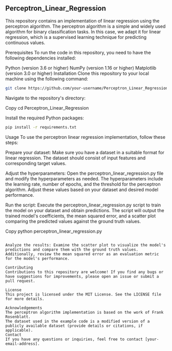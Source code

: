 ## Perceptron_Linear_Regression

This repository contains an implementation of linear regression using the perceptron algorithm. The perceptron algorithm is a simple and widely used algorithm for binary classification tasks. In this case, we adapt it for linear regression, which is a supervised learning technique for predicting continuous values.

Prerequisites
To run the code in this repository, you need to have the following dependencies installed:

Python (version 3.6 or higher)
NumPy (version 1.16 or higher)
Matplotlib (version 3.0 or higher)
Installation
Clone this repository to your local machine using the following command:

```bash
git clone https://github.com/your-username/Perceptron_Linear_Regression.git
```

Navigate to the repository's directory:

Copy
cd Perceptron_Linear_Regression


Install the required Python packages:

```bash
pip install -r requirements.txt
```
Usage
To use the perceptron linear regression implementation, follow these steps:

Prepare your dataset: Make sure you have a dataset in a suitable format for linear regression. The dataset should consist of input features and corresponding target values.

Adjust the hyperparameters: Open the perceptron_linear_regression.py file and modify the hyperparameters as needed. The hyperparameters include the learning rate, number of epochs, and the threshold for the perceptron algorithm. Adjust these values based on your dataset and desired model performance.

Run the script: Execute the perceptron_linear_regression.py script to train the model on your dataset and obtain predictions. The script will output the trained model's coefficients, the mean squared error, and a scatter plot comparing the predicted values against the ground truth values.

Copy
python perceptron_linear_regression.py
```

Analyze the results: Examine the scatter plot to visualize the model's predictions and compare them with the ground truth values. Additionally, review the mean squared error as an evaluation metric for the model's performance.

Contributing
Contributions to this repository are welcome! If you find any bugs or have suggestions for improvements, please open an issue or submit a pull request.

License
This project is licensed under the MIT License. See the LICENSE file for more details.

Acknowledgements
The perceptron algorithm implementation is based on the work of Frank Rosenblatt.
The dataset used in the example code is a modified version of a publicly available dataset (provide details or citations, if applicable).
Contact
If you have any questions or inquiries, feel free to contact [your-email-address].
